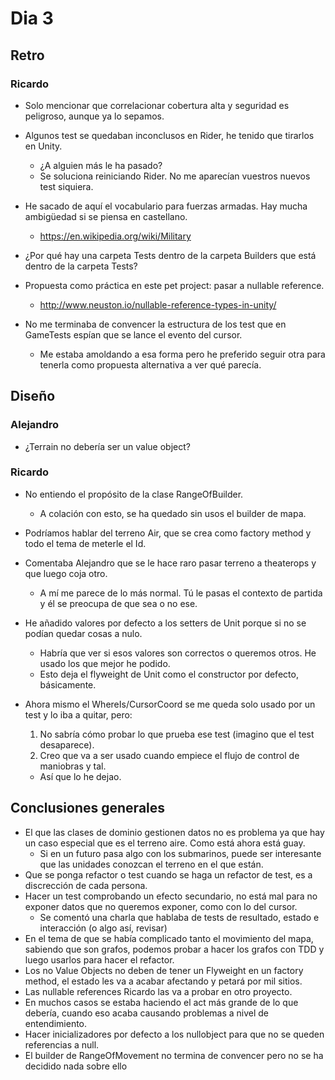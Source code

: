 ﻿# Dia 3

## Retro

### Ricardo

- Solo mencionar que correlacionar cobertura alta y seguridad es peligroso, aunque ya lo sepamos.

- Algunos test se quedaban inconclusos en Rider, he tenido que tirarlos en Unity.
  - ¿A alguien más le ha pasado?
  - Se soluciona reiniciando Rider. No me aparecían vuestros nuevos test siquiera.

- He sacado de aquí el vocabulario para fuerzas armadas. Hay mucha ambigüedad si se piensa en castellano.
  - https://en.wikipedia.org/wiki/Military

- ¿Por qué hay una carpeta Tests dentro de la carpeta Builders que está dentro de la carpeta Tests?

- Propuesta como práctica en este pet project: pasar a nullable reference.
  - http://www.neuston.io/nullable-reference-types-in-unity/

- No me terminaba de convencer la estructura de los test que en GameTests espían que se lance el evento del cursor. 
  - Me estaba amoldando a esa forma pero he preferido seguir otra para tenerla como propuesta alternativa a ver qué parecía.

## Diseño

### Alejandro

- ¿Terrain no debería ser un value object?

### Ricardo

- No entiendo el propósito de la clase RangeOfBuilder.
  - A colación con esto, se ha quedado sin usos el builder de mapa.
- Podríamos hablar del terreno Air, que se crea como factory method y todo el tema de meterle el Id.
- Comentaba Alejandro que se le hace raro pasar terreno a theaterops y que luego coja otro.
  - A mí me parece de lo más normal. Tú le pasas el contexto de partida y él se preocupa de que sea o no ese.

- He añadido valores por defecto a los setters de Unit porque si no se podían quedar cosas a nulo.
  - Habría que ver si esos valores son correctos o queremos otros. He usado los que mejor he podido.
  - Esto deja el flyweight de Unit como el constructor por defecto, básicamente.

- Ahora mismo el WhereIs/CursorCoord se me queda solo usado por un test y lo iba a quitar, pero:
  1. No sabría cómo probar lo que prueba ese test (imagino que el test desaparece).
  2. Creo que va a ser usado cuando empiece el flujo de control de maniobras y tal.
  - Así que lo he dejao.

## Conclusiones generales

- El que las clases de dominio gestionen datos no es problema ya que hay un caso especial que es el terreno aire. Como está ahora está guay.
  - Si en un futuro pasa algo con los submarinos, puede ser interesante que las unidades conozcan el terreno en el que están.
- Que se ponga refactor o test cuando se haga un refactor de test, es a discrección de cada persona.
- Hacer un test comprobando un efecto secundario, no está mal para no exponer datos que no queremos exponer, como con lo del cursor.
  - Se comentó una charla que hablaba de tests de resultado, estado e interacción (o algo así, revisar)
- En el tema de que se había complicado tanto el movimiento del mapa, sabiendo que son grafos, podemos probar a hacer los grafos con TDD y luego usarlos para hacer el refactor.
- Los no Value Objects no deben de tener un Flyweight en un factory method, el estado les va a acabar afectando y petará por mil sitios.
- Las nullable references Ricardo las va a probar en otro proyecto.
- En muchos casos se estaba haciendo el act más grande de lo que debería, cuando eso acaba causando problemas a nivel de entendimiento.
- Hacer inicializadores por defecto a los nullobject para que no se queden referencias a null.
- El builder de RangeOfMovement no termina de convencer pero no se ha decidido nada sobre ello